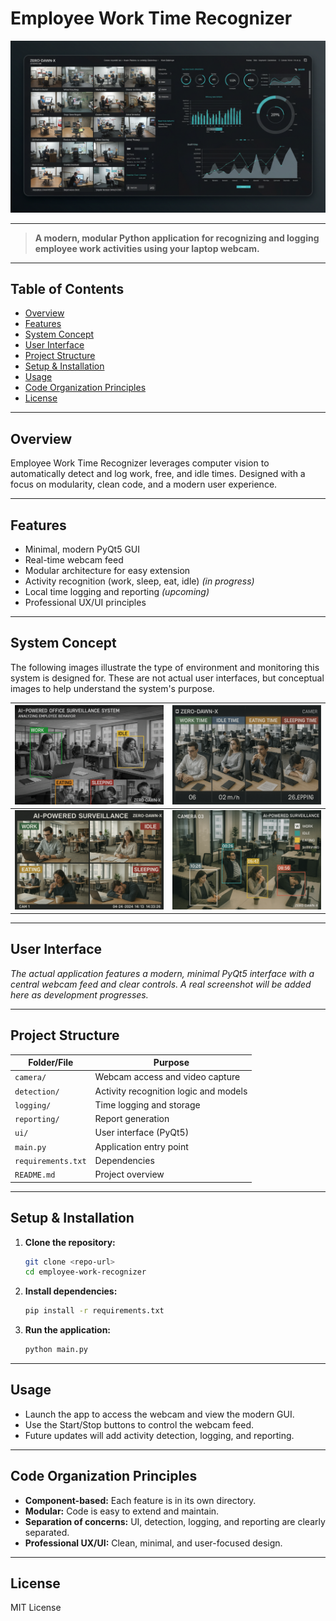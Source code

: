 # Employee Work Time Recognizer

![Hero Image](public/hero.jpg)

---

> **A modern, modular Python application for recognizing and logging employee work activities using your laptop webcam.**

---

## Table of Contents
- [Overview](#overview)
- [Features](#features)
- [System Concept](#system-concept)
- [User Interface](#user-interface)
- [Project Structure](#project-structure)
- [Setup & Installation](#setup--installation)
- [Usage](#usage)
- [Code Organization Principles](#code-organization-principles)
- [License](#license)

---

## Overview
Employee Work Time Recognizer leverages computer vision to automatically detect and log work, free, and idle times. Designed with a focus on modularity, clean code, and a modern user experience.

---

## Features
- Minimal, modern PyQt5 GUI
- Real-time webcam feed
- Modular architecture for easy extension
- Activity recognition (work, sleep, eat, idle) *(in progress)*
- Local time logging and reporting *(upcoming)*
- Professional UX/UI principles

---

## System Concept

The following images illustrate the type of environment and monitoring this system is designed for. These are not actual user interfaces, but conceptual images to help understand the system's purpose.

| ![Office Monitoring](public/Office%20Monitoring.png) | ![Surveillance 1](public/Office%20Surveillance-1.png) |
|:---------------------------------------------------:|:-----------------------------------------------------:|
| ![Surveillance 2](public/Office%20Surveillance-2.png) | ![Surveillance](public/Office%20Surveillance.png)      |

---

## User Interface

*The actual application features a modern, minimal PyQt5 interface with a central webcam feed and clear controls. A real screenshot will be added here as development progresses.*

---

## Project Structure

| Folder/File      | Purpose                                 |
|------------------|-----------------------------------------|
| `camera/`        | Webcam access and video capture         |
| `detection/`     | Activity recognition logic and models   |
| `logging/`       | Time logging and storage                |
| `reporting/`     | Report generation                       |
| `ui/`            | User interface (PyQt5)                  |
| `main.py`        | Application entry point                 |
| `requirements.txt`| Dependencies                            |
| `README.md`      | Project overview                        |

---

## Setup & Installation

1. **Clone the repository:**
   ```sh
   git clone <repo-url>
   cd employee-work-recognizer
   ```
2. **Install dependencies:**
   ```sh
   pip install -r requirements.txt
   ```
3. **Run the application:**
   ```sh
   python main.py
   ```

---

## Usage
- Launch the app to access the webcam and view the modern GUI.
- Use the Start/Stop buttons to control the webcam feed.
- Future updates will add activity detection, logging, and reporting.

---

## Code Organization Principles
- **Component-based:** Each feature is in its own directory.
- **Modular:** Code is easy to extend and maintain.
- **Separation of concerns:** UI, detection, logging, and reporting are clearly separated.
- **Professional UX/UI:** Clean, minimal, and user-focused design.

---

## License
MIT License 